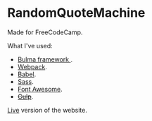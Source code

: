# RandomQuoteMachine

Made for FreeCodeCamp.

What I've used:

* [Bulma framework ](http://bulma.io/).
* [Webpack](https://webpack.js.org/).
* [Babel](https://babeljs.io/).
* [Sass](http://sass-lang.com/).
* [Font Awesome](http://fontawesome.io/).
* [~~Gulp~~](http://gulpjs.com/).

[Live](https://azdanov.github.io/RandomQuoteMachine/) version of the website.
